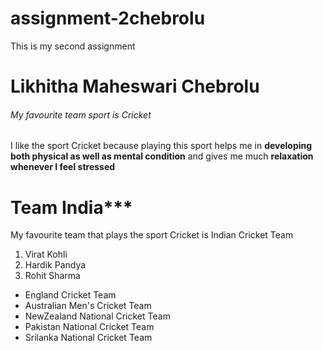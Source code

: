 # assignment-2chebrolu
This is my second assignment
# Likhitha Maheswari Chebrolu
###### My favourite team sport is Cricket
I like the sport Cricket because playing this sport helps me in **developing both physical as well as mental condition** and gives me much **relaxation whenever I feel stressed**

# Team India***

 My favourite team that plays the sport Cricket is Indian Cricket Team
 1. Virat Kohli
 2. Hardik Pandya
 3. Rohit Sharma
 * England Cricket Team
 * Australian Men's Cricket Team
 * NewZealand National Cricket Team
 * Pakistan National Cricket Team
 * Srilanka National Cricket Team
